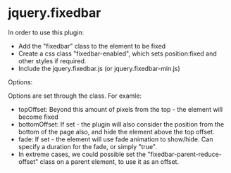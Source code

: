 jquery.fixedbar
===============

In order to use this plugin:

* Add the "fixedbar" class to the element to be fixed
* Create a css class "fixedbar-enabled", which sets position:fixed and other styles if required.
* Include the jquery.fixedbar.js (or jquery.fixedbar-min.js)

Options:

Options are set through the class. For examle: <div class="fixedbar { topOffset: 20 }"></div>
* topOffset: Beyond this amount of pixels from the top - the element will become fixed
* bottomOffset: If set - the plugin will also consider the position from the bottom of the page also, and hide the element above the top offset.
* fade: If set - the element will use fade animation to show/hide. Can specify a duration for the fade, or simply "true".
* In extreme cases, we could possible set the "fixedbar-parent-reduce-offset" class on a parent element, to use it as an offset.
